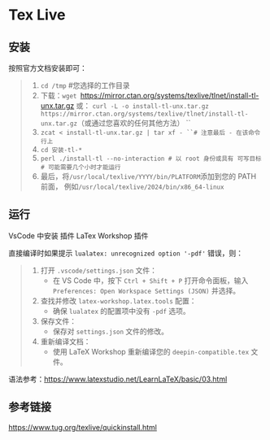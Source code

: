 # Tex Live



## 安装

按照官方文档安装即可：

> 1. `cd /tmp` #您选择的工作目录
> 2. 下载：`wget `https://mirror.ctan.org/systems/texlive/tlnet/install-tl-unx.tar.gz      或： `curl -L -o install-tl-unx.tar.gz https://mirror.ctan.org/systems/texlive/tlnet/install-tl-unx.tar.gz`（或通过您喜欢的任何其他方法）
>    ``
> 3. `zcat < install-tl-unx.tar.gz | tar xf - ``# 注意最后 - 在该命令行上`
> 4. `cd 安装-tl-*`
> 5. `perl ./install-tl --no-interaction # 以 root 身份或具有 可写目标`
>    `# 可能需要几个小时才能运行`
> 6. 最后，将`/usr/local/texlive/YYYY/bin/PLATFORM`添加到您的 PATH 前面，
>    例如`/usr/local/texlive/2024/bin/x86_64-linux`



## 运行

VsCode 中安装 插件 LaTex Workshop 插件

直接编译时如果提示 `lualatex: unrecognized option '-pdf'` 错误，则：

> 1. 打开 `.vscode/settings.json` 文件：
>    - 在 VS Code 中，按下 `Ctrl + Shift + P` 打开命令面板，输入 `Preferences: Open Workspace Settings (JSON)` 并选择。
> 2. 查找并修改 `latex-workshop.latex.tools` 配置：
>    - 确保 `lualatex` 的配置项中没有 `-pdf` 选项。
> 3. 保存文件：
>    - 保存对 `settings.json` 文件的修改。
> 4. 重新编译文档：
>    - 使用 LaTeX Workshop 重新编译您的 `deepin-compatible.tex` 文件。



语法参考：https://www.latexstudio.net/LearnLaTeX/basic/03.html



## 参考链接

https://www.tug.org/texlive/quickinstall.html